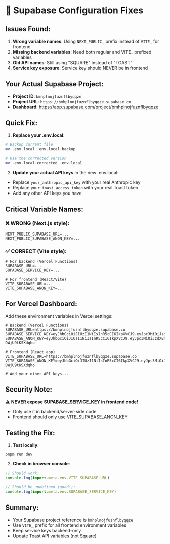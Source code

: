 # 🔧 Supabase Configuration Fixes

## Issues Found:

1. **Wrong variable names**: Using `NEXT_PUBLIC_` prefix instead of `VITE_` for frontend
2. **Missing backend variables**: Need both regular and VITE_ prefixed variables
3. **Old API names**: Still using "SQUARE" instead of "TOAST"
4. **Service key exposure**: Service key should NEVER be in frontend

## Your Actual Supabase Project:
- **Project ID**: `bmhplnojfuznflbyqqze`
- **Project URL**: `https://bmhplnojfuznflbyqqze.supabase.co`
- **Dashboard**: https://app.supabase.com/project/bmhplnojfuznflbyqqze

## Quick Fix:

1. **Replace your .env.local**:
```bash
# Backup current file
mv .env.local .env.local.backup

# Use the corrected version
mv .env.local.corrected .env.local
```

2. **Update your actual API keys** in the new .env.local:
- Replace `your_anthropic_api_key` with your real Anthropic key
- Replace `your_toast_access_token` with your real Toast token
- Add any other API keys you have

## Critical Variable Names:

### ❌ WRONG (Next.js style):
```env
NEXT_PUBLIC_SUPABASE_URL=...
NEXT_PUBLIC_SUPABASE_ANON_KEY=...
```

### ✅ CORRECT (Vite style):
```env
# For backend (Vercel Functions)
SUPABASE_URL=...
SUPABASE_SERVICE_KEY=...

# For frontend (React/Vite)
VITE_SUPABASE_URL=...
VITE_SUPABASE_ANON_KEY=...
```

## For Vercel Dashboard:

Add these environment variables in Vercel settings:

```env
# Backend (Vercel Functions)
SUPABASE_URL=https://bmhplnojfuznflbyqqze.supabase.co
SUPABASE_SERVICE_KEY=eyJhbGciOiJIUzI1NiIsInR5cCI6IkpXVCJ9.eyJpc3MiOiJzdXBhYmFzZSIsInJlZiI6ImJtaHBsbm9qZnV6bmZsYnlxcXplIiwicm9sZSI6InNlcnZpY2Vfcm9sZSIsImlhdCI6MTc1MjI4NTkxNywiZXhwIjoyMDY3ODYxOTE3fQ.PSUDBof_kgUQ0fnzhW0IGaCTfNUAHMh27f4q4CGWnoY
SUPABASE_ANON_KEY=eyJhbGciOiJIUzI1NiIsInR5cCI6IkpXVCJ9.eyJpc3MiOiJzdXBhYmFzZSIsInJlZiI6ImJtaHBsbm9qZnV6bmZsYnlxcXplIiwicm9sZSI6ImFub24iLCJpYXQiOjE3NTIyODU5MTcsImV4cCI6MjA2Nzg2MTkxN30.5tijREpPkdjWCFcI6zO9OfUrKhHOb-DWjU9tKSXdqho

# Frontend (React app)
VITE_SUPABASE_URL=https://bmhplnojfuznflbyqqze.supabase.co
VITE_SUPABASE_ANON_KEY=eyJhbGciOiJIUzI1NiIsInR5cCI6IkpXVCJ9.eyJpc3MiOiJzdXBhYmFzZSIsInJlZiI6ImJtaHBsbm9qZnV6bmZsYnlxcXplIiwicm9sZSI6ImFub24iLCJpYXQiOjE3NTIyODU5MTcsImV4cCI6MjA2Nzg2MTkxN30.5tijREpPkdjWCFcI6zO9OfUrKhHOb-DWjU9tKSXdqho

# Add your other API keys...
```

## Security Note:
⚠️ **NEVER expose SUPABASE_SERVICE_KEY in frontend code!**
- Only use it in backend/server-side code
- Frontend should only use VITE_SUPABASE_ANON_KEY

## Testing the Fix:

1. **Test locally**:
```bash
pnpm run dev
```

2. **Check in browser console**:
```javascript
// Should work:
console.log(import.meta.env.VITE_SUPABASE_URL)

// Should be undefined (good!):
console.log(import.meta.env.SUPABASE_SERVICE_KEY)
```

## Summary:
- Your Supabase project reference is `bmhplnojfuznflbyqqze`
- Use `VITE_` prefix for all frontend environment variables
- Keep service keys backend-only
- Update Toast API variables (not Square)